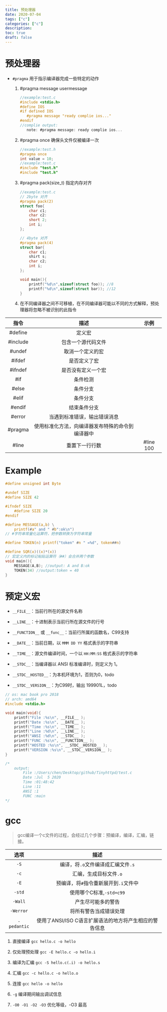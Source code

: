 ```yaml
---
title: 预处理器
date: 2020-07-04
tags: ["c"]
categories: ["c"]
description: 
toc: true
draft: false
---
```


# 预处理器

+ `#pragma` 用于指示编译器完成一些特定的动作

    1. #pragma message usermessage
         ```c
        //example:test.c
        #include <stdio.h>
        #define IOS
        #if defined IOS
            #pragma message "ready complie ios..."
        #endif
        //complie output:
            note: #pragma message: ready complie ios...
        ```

    2. #pragma once 确保头文件仅被编译一次
        ```c
        //example:test.h
        #pragma once
        int value = 10;
        //example:test.c
        #include "test.h"
        #include "test.h"
        ```

    3. #pragma pack(size_t) 指定内存对齐
        ```c
        //example:test.c
        // 2byte 对齐
        #pragma pack(2)
        struct foo{
            char c1;
            char c2:
            short 2;
            int i;
        };

        // 4byte 对齐
        #pragma pack(4)
        struct bar{
            char c1;
            shirt s;
            char c2;
            int i;
        };

        void main(){
            printf("%d\n",sizeof(struct foo)); //8
            printf("%d\n",sizeof(struct bar)); //12
        }
        ```

    4. 在不同编译器之间不可移植，在不同编译器可能以不同的方式解释，预处理器将忽略不被识别的此指令



指令|描述|示例
:-:|:-:|:-:
#define|定义宏|
#include|包含一个源代码文件
#undef|取消一个定义的宏
#ifdef|是否定义了宏
#ifndef|是否没有定义一个宏
#if|条件检测
#else|条件分支
#elif|条件分支
#endif|结束条件分支
#error|当遇到标准错误，输出错误消息
#pragma|使用标准化方法，向编译器发布特殊的命令到编译器中
#line|重置下一行行数|#line 100

# Example
```c
#define unsigned int Byte

#undef SIZE
#define SIZE 42

#ifndef SIZE
    #define SIZE 20
#endif

#define MESSAGE(a,b) \
    printf(#a" and " #b":ok\n")
// #字符串常量化运算符，把参数转换为字符串常量

#define TOKEN(n) printf("token" #n " =%d", token##n)

#define SQR(x)((x)*(x))
// 宏定义内的标记粘贴运算符（##）会合并两个参数
void main(){
    MESSAGE(A,B); //output: A and B:ok
    TOKEN(34) //output:token = 40
}
```


# 预定义宏

+ `__FILE__`：当前行所在的源文件名称

+ `__LINE__`：十进制表示当前行所在源文件的行号

+ `__FUNCTION__` 或 `__func__`：当前行所属的函数名，C99支持

+ `__DATE__`：当前日期，以 `MMM DD YY` 格式表示的字符串

+ `__TIME__`：源文件编译时间，一个以 `HH:MM:SS` 格式表示的字符串

+ `__STDC__`：当编译器以 ANSI 标准编译时，则定义为 1。

+ `__STDC__HOSTED__`：为本机环境为1，否则为0，todo

+ `__STDC__VERSION__`：为C99时，输出 199901L，todo

```c
// os: mac book pro 2018
// arch: amd64
#include <stdio.h>

void main(void){
    printf("File :%s\n", __FILE__ );
    printf("Date :%s\n", __DATE__ );
    printf("Time :%s\n", __TIME__ );
    printf("Line :%d\n", __LINE__ );
    printf("ANSI :%d\n", __STDC__ );
    printf("FUNC :%s\n", __FUNCTION__ );
    printf("HOSTED :%s\n", __STDC__HOSTED__ );
    printf("VERSION :%s\n", __STDC__VERSION__ );
}

/*
    output: 
        File :/Users/chen/Desktop/github/Tinyhttpd/test.c
        Date :Jul  5 2020
        Time :01:48:42
        Line :11
        ANSI :1
        FUNC :main
*/
```

# gcc

> gcc编译一个c文件的过程，会经过几个步骤：预编译，编译，汇编，链接。

选项|描述
:-:|:-:
`-S`|编译，将`.o`文件编译成汇编文件`.s`
`-c`|汇编，生成目标文件`.o`
`-E`|预编译，将`#`指令重新展开到`.i`文件中
`-std`|使用哪个C标准,`-std=c99`
`-Wall`|产生尽可能多的警告
`-Werror`|将所有警告当成错误处理
`-pedantic`|使用了ANSI/ISO C语言扩展语法的地方将产生相应的警告信息

1. 直接编译 `gcc hello.c -o hello`

2. 仅处理预处理 `gcc -E hello.c -o hello.i`

3. 编译为汇编   `gcc -S hello.c(.i) -o hello.s`

4. 汇编 `gcc -c hello.c -o hello.o`

5. 连接 `gcc hello -o hello`

6. `-g` 编译期间输出调试信息

7. `-O0 -O1 -O2 -O3` 优化等级，-O3 最高